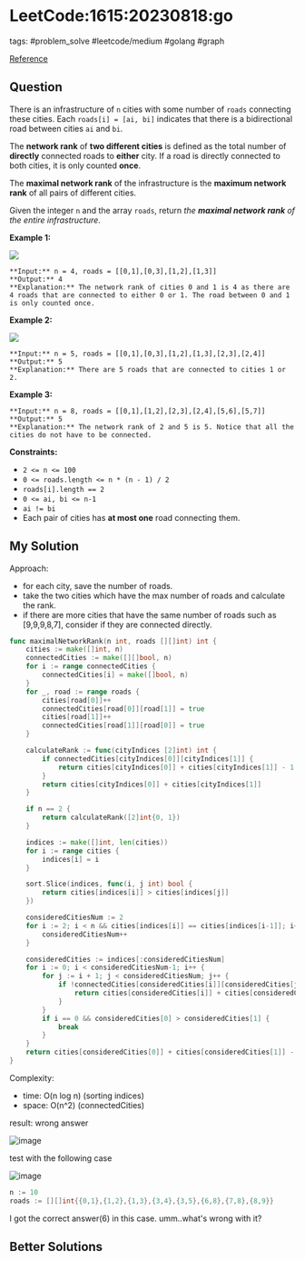 # LeetCode:1615:20230818:go

tags: #problem_solve #leetcode/medium #golang #graph

[Reference](https://leetcode.com/problems/maximal-network-rank/)

## Question

There is an infrastructure of `n` cities with some number of `roads` connecting these cities. Each `roads[i] = [ai, bi]` indicates that there is a bidirectional road between cities `ai` and `bi`.

The **network rank** of **two different cities** is defined as the total number of **directly** connected roads to **either** city. If a road is directly connected to both cities, it is only counted **once**.

The **maximal network rank** of the infrastructure is the **maximum network rank** of all pairs of different cities.

Given the integer `n` and the array `roads`, return _the **maximal network rank** of the entire infrastructure_.

**Example 1:**

![](https://assets.leetcode.com/uploads/2020/09/21/ex1.png)

```text
**Input:** n = 4, roads = [[0,1],[0,3],[1,2],[1,3]]
**Output:** 4
**Explanation:** The network rank of cities 0 and 1 is 4 as there are 4 roads that are connected to either 0 or 1. The road between 0 and 1 is only counted once.
```

**Example 2:**

![](https://assets.leetcode.com/uploads/2020/09/21/ex2.png)

```text
**Input:** n = 5, roads = [[0,1],[0,3],[1,2],[1,3],[2,3],[2,4]]
**Output:** 5
**Explanation:** There are 5 roads that are connected to cities 1 or 2.
```

**Example 3:**

```text
**Input:** n = 8, roads = [[0,1],[1,2],[2,3],[2,4],[5,6],[5,7]]
**Output:** 5
**Explanation:** The network rank of 2 and 5 is 5. Notice that all the cities do not have to be connected.
```

**Constraints:**

- `2 <= n <= 100`
- `0 <= roads.length <= n * (n - 1) / 2`
- `roads[i].length == 2`
- `0 <= ai, bi <= n-1`
- `ai != bi`
- Each pair of cities has **at most one** road connecting them.

## My Solution

Approach:

- for each city, save the number of roads.
- take the two cities which have the max number of roads and calculate the rank.
- if there are more cities that have the same number of roads such as [9,9,9,8,7], consider if they are connected directly.

```go
func maximalNetworkRank(n int, roads [][]int) int {
	cities := make([]int, n)
	connectedCities := make([][]bool, n)
	for i := range connectedCities {
		connectedCities[i] = make([]bool, n)
	}
	for _, road := range roads {
		cities[road[0]]++
		connectedCities[road[0]][road[1]] = true
		cities[road[1]]++
		connectedCities[road[1]][road[0]] = true
	}

	calculateRank := func(cityIndices [2]int) int {
		if connectedCities[cityIndices[0]][cityIndices[1]] {
			return cities[cityIndices[0]] + cities[cityIndices[1]] - 1
		}
		return cities[cityIndices[0]] + cities[cityIndices[1]]
	}

	if n == 2 {
		return calculateRank([2]int{0, 1})
	}

	indices := make([]int, len(cities))
	for i := range cities {
		indices[i] = i
	}

	sort.Slice(indices, func(i, j int) bool {
		return cities[indices[i]] > cities[indices[j]]
	})

	consideredCitiesNum := 2
	for i := 2; i < n && cities[indices[i]] == cities[indices[i-1]]; i++ {
		consideredCitiesNum++
	}

	consideredCities := indices[:consideredCitiesNum]
	for i := 0; i < consideredCitiesNum-1; i++ {
		for j := i + 1; j < consideredCitiesNum; j++ {
			if !connectedCities[consideredCities[i]][consideredCities[j]] {
				return cities[consideredCities[i]] + cities[consideredCities[j]]
			}
		}
		if i == 0 && consideredCities[0] > consideredCities[1] {
			break
		}
	}
	return cities[consideredCities[0]] + cities[consideredCities[1]] - 1
}
```

Complexity:

- time: O(n log n) (sorting indices)
- space: O(n^2) (connectedCities)

result: wrong answer

![image](https://i.imgur.com/M6qT51h.png)

test with the following case

![image](LeetCode_Medium_Maximal%20Network%20Rank-0.svg)

```go
n := 10
roads := [][]int{{0,1},{1,2},{1,3},{3,4},{3,5},{6,8},{7,8},{8,9}}
```

I got the correct answer(6) in this case. umm..what's wrong with it?

## Better Solutions
